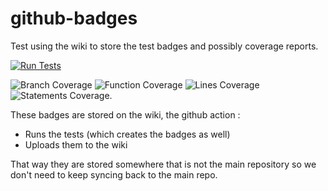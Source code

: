 # github-badges
Test using the wiki to store the test badges and possibly coverage reports.

[![Run Tests](https://github.com/chris-heathwood-uoy/github-badges/workflows/Run%20Tests/badge.svg)](https://github.com/chris-heathwood-uoy/github-badges/actions)

![Branch Coverage]( https://github.com/chris-heathwood-uoy/github-badges/wiki/badge-branches.svg) ![Function Coverage]( https://github.com/chris-heathwood-uoy/github-badges/wiki/badge-functions.svg) ![Lines Coverage]( https://github.com/chris-heathwood-uoy/github-badges/wiki/badge-lines.svg) ![Statements Coverage]( https://github.com/chris-heathwood-uoy/github-badges/wiki/badge-statements.svg).

These badges are stored on the wiki, the github action :

* Runs the tests (which creates the badges as well)
* Uploads them to the wiki

That way they are stored somewhere that is not the main repository so we don't need to keep syncing back to the main repo.
